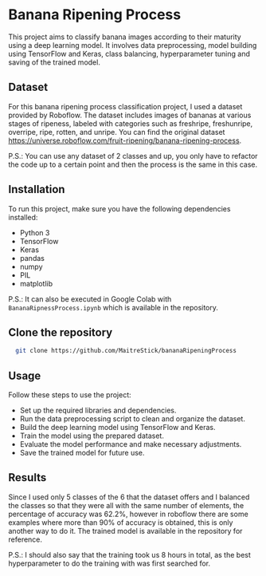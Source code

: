 
# Banana Ripening Process

This project aims to classify banana images according to their maturity using a deep learning model. It involves data preprocessing, model building using TensorFlow and Keras, class balancing, hyperparameter tuning and saving of the trained model. 

## Dataset
For this banana ripening process classification project, I used a dataset provided by Roboflow. The dataset includes images of bananas at various stages of ripeness, labeled with categories such as freshripe, freshunripe, overripe, ripe, rotten, and unripe. You can find the original dataset https://universe.roboflow.com/fruit-ripening/banana-ripening-process.

P.S.: You can use any dataset of 2 classes and up, you only have to refactor the code up to a certain point and then the process is the same in this case. 

## Installation
To run this project, make sure you have the following dependencies installed:

- Python 3
- TensorFlow
- Keras
- pandas
- numpy
- PIL
- matplotlib

P.S.: It can also be executed in Google Colab with `BananaRipnessProcess.ipynb` which is available in the repository.

## Clone the repository

```bash
  git clone https://github.com/MaitreStick/bananaRipeningProcess
```

## Usage
Follow these steps to use the project:

- Set up the required libraries and dependencies.
- Run the data preprocessing script to clean and organize the dataset.
- Build the deep learning model using TensorFlow and Keras.
- Train the model using the prepared dataset.
- Evaluate the model performance and make necessary adjustments.
- Save the trained model for future use.

## Results
Since I used only 5 classes of the 6 that the dataset offers and I balanced the classes so that they were all with the same number of elements, the percentage of accuracy was 62.2%, however in roboflow there are some examples where more than 90% of accuracy is obtained, this is only another way to do it. The trained model is available in the repository for reference.

P.S.: I should also say that the training took us 8 hours in total, as the best hyperparameter to do the training with was first searched for.


